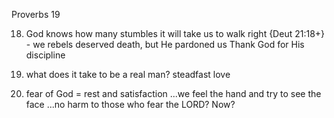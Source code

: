 Proverbs 19


18) God knows how many stumbles it will take us to walk right
  {Deut 21:18+} - we rebels deserved death, but He pardoned us
  Thank God for His discipline


22) what does it take to be a real man?  steadfast love

23) fear of God = rest and satisfaction 
  ...we feel the hand and try to see the face
  ...no harm to those who fear the LORD?  Now?
